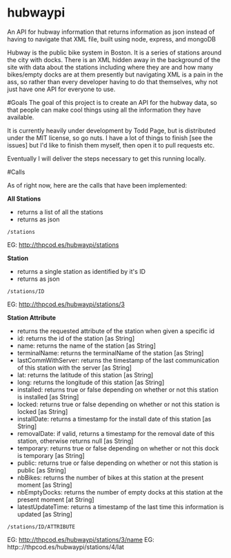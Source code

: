 hubwaypi
========

An API for hubway information that returns information as json instead of having to navigate that XML file, built using node, express, and mongoDB

Hubway is the public bike system in Boston.  It is a series of stations around the city with docks.  There is an XML hidden away in the background of the site with data about the stations including where they are and how many bikes/empty docks are at them presently but navigating XML is a pain in the ass, so rather than every developer having to do that themselves, why not just have one API for everyone to use.

#Goals
The goal of this project is to create an API for the hubway data, so that people can make cool things using all the information they have available.

It is currently heavily under development by Todd Page, but is distributed under the MIT license, so go nuts.  I have a lot of things to finish [see the issues] but I'd like to finish them myself, then open it to pull requests etc.

Eventually I will deliver the steps necessary to get this running locally.

#Calls

As of right now, here are the calls that have been implemented:

**All Stations**
- returns a list of all the stations
- returns as json
```
/stations
```
EG: http://thpcod.es/hubwaypi/stations

**Station**
- returns a single station as identified by it's ID
- returns as json
```
/stations/ID
```
EG: http://thpcod.es/hubwaypi/stations/3

**Station Attribute**
- returns the requested attribute of the station when given a specific id
- id: returns the id of the station [as String]
- name: returns the name of the station [as String]
- terminalName: returns the terminalName of the station [as String]
- lastCommWithServer: returns the timestamp of the last communication of this station with the server [as String]
- lat: returns the latitude of this station [as String]
- long: returns the longitude of this station [as String]
- installed: returns true or false depending on whether or not this station is installed [as String]
- locked: returns true or false depending on whether or not this station is locked [as String]
- installDate: returns a timestamp for the install date of this station [as String]
- removalDate: if valid, returns a timestamp for the removal date of this station, otherwise returns null [as String]
- temporary: returns true or false depending on whether or not this dock is temporary [as String]
- public: returns true or false depending on whether or not this station is public [as String]
- nbBikes: returns the number of bikes at this station at the present moment [as String]
- nbEmptyDocks: returns the number of empty docks at this station at the present moment [at String]
- latestUpdateTime: returns a timestamp of the last time this information is updated [as String]
```
/stations/ID/ATTRIBUTE
```
EG: http://thpcod.es/hubwaypi/stations/3/name
EG: http:://thpcod.es/hubwaypi/stations/4/lat